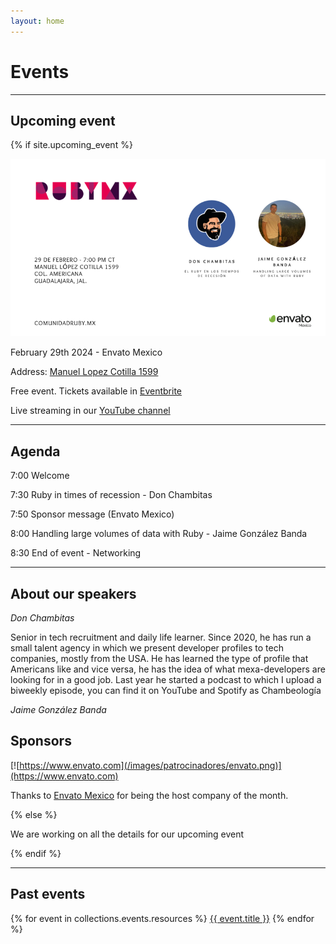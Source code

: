 ```yaml
---
layout: home
---
```


# Events

---

## Upcoming event

{% if site.upcoming_event %}

![](/images/eventos/febrero_2024/tercer_anuncio.png)

February 29th 2024 - Envato Mexico

Address: [Manuel Lopez Cotilla 1599](https://maps.app.goo.gl/qUVV1rZGK5TfY9MU9)

Free event. Tickets available in [Eventbrite](https://www.eventbrite.com.mx/e/comunidad-ruby-mx-sesion-febrero-2024-tickets-826030538577)

Live streaming in our [YouTube channel](https://www.youtube.com/watch?v=P57KOw4-KC4)

---

## Agenda

7:00 Welcome

7:30 Ruby in times of recession - Don Chambitas

7:50 Sponsor message (Envato Mexico)

8:00 Handling large volumes of data with Ruby - Jaime González Banda

8:30 End of event - Networking

---

## About our speakers

*Don Chambitas*

Senior in tech recruitment and daily life learner. Since 2020, he has run a small talent agency in which we present developer profiles to tech companies, mostly from the USA. He has learned the type of profile that Americans like and vice versa, he has the idea of what mexa-developers are looking for in a good job. Last year he started a podcast to which I upload a biweekly episode, you can find it on YouTube and Spotify as Chambeología

*Jaime González Banda*

## Sponsors

[![https://www.envato.com](/images/patrocinadores/envato.png)](https://www.envato.com)

Thanks to [Envato Mexico](https://www.envato.com) for being the host company of the month.

{% else %}

We are working on all the details for our upcoming event

{% endif %}

---

## Past events

{% for event in collections.events.resources %}
 <a href="{{ event.relative_url }}">{{ event.title }}</a>
{% endfor %}
